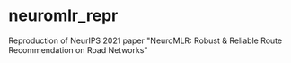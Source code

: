 # neuromlr_repr
Reproduction of NeurIPS 2021 paper "NeuroMLR: Robust &amp; Reliable Route Recommendation on Road Networks"
